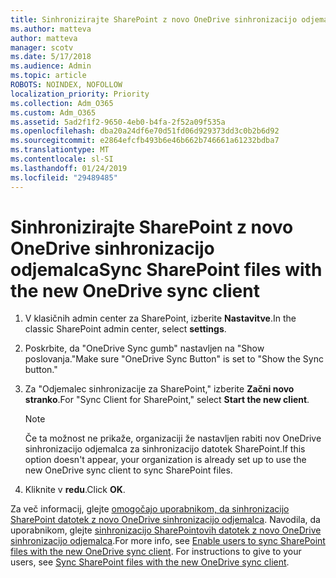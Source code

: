 ```yaml
---
title: Sinhronizirajte SharePoint z novo OneDrive sinhronizacijo odjemalca
ms.author: matteva
author: matteva
manager: scotv
ms.date: 5/17/2018
ms.audience: Admin
ms.topic: article
ROBOTS: NOINDEX, NOFOLLOW
localization_priority: Priority
ms.collection: Adm_O365
ms.custom: Adm_O365
ms.assetid: 5ad2f1f2-9650-4eb0-b4fa-2f52a09f535a
ms.openlocfilehash: dba20a24df6e70d51fd06d929373dd3c0b2b6d92
ms.sourcegitcommit: e2864efcfb493b6e46b662b746661a61232bdba7
ms.translationtype: MT
ms.contentlocale: sl-SI
ms.lasthandoff: 01/24/2019
ms.locfileid: "29489485"
---
```

# <a name="sync-sharepoint-files-with-the-new-onedrive-sync-client"></a><span data-ttu-id="aa4ff-102">Sinhronizirajte SharePoint z novo OneDrive sinhronizacijo odjemalca</span><span class="sxs-lookup"><span data-stu-id="aa4ff-102">Sync SharePoint files with the new OneDrive sync client</span></span>

1. <span data-ttu-id="aa4ff-103">V klasičnih admin center za SharePoint, izberite **Nastavitve**.</span><span class="sxs-lookup"><span data-stu-id="aa4ff-103">In the classic SharePoint admin center, select **settings**.</span></span>
    
2. <span data-ttu-id="aa4ff-104">Poskrbite, da "OneDrive Sync gumb" nastavljen na "Show poslovanja."</span><span class="sxs-lookup"><span data-stu-id="aa4ff-104">Make sure "OneDrive Sync Button" is set to "Show the Sync button."</span></span>
    
3. <span data-ttu-id="aa4ff-105">Za "Odjemalec sinhronizacije za SharePoint," izberite **Začni novo stranko**.</span><span class="sxs-lookup"><span data-stu-id="aa4ff-105">For "Sync Client for SharePoint," select **Start the new client**.</span></span>
    
    > [!NOTE]
    > <span data-ttu-id="aa4ff-106">Če ta možnost ne prikaže, organizaciji že nastavljen rabiti nov OneDrive sinhronizacijo odjemalca za sinhronizacijo datotek SharePoint.</span><span class="sxs-lookup"><span data-stu-id="aa4ff-106">If this option doesn't appear, your organization is already set up to use the new OneDrive sync client to sync SharePoint files.</span></span> 
  
4. <span data-ttu-id="aa4ff-107">Kliknite v **redu**.</span><span class="sxs-lookup"><span data-stu-id="aa4ff-107">Click **OK**.</span></span>
    
<span data-ttu-id="aa4ff-p101">Za več informacij, glejte [omogočajo uporabnikom, da sinhronizacijo SharePoint datotek z novo OneDrive sinhronizacijo odjemalca](https://go.microsoft.com/fwlink/?linkid=866433). Navodila, da uporabnikom, glejte [sinhronizacijo SharePointovih datotek z novo OneDrive sinhronizacijo odjemalca](https://go.microsoft.com/fwlink/?linkid=866427).</span><span class="sxs-lookup"><span data-stu-id="aa4ff-p101">For more info, see [Enable users to sync SharePoint files with the new OneDrive sync client](https://go.microsoft.com/fwlink/?linkid=866433). For instructions to give to your users, see [Sync SharePoint files with the new OneDrive sync client](https://go.microsoft.com/fwlink/?linkid=866427).</span></span>
  

